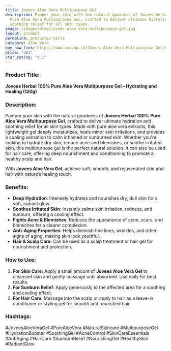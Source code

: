 ```yaml
---
title: Jovees Aloe Vera Multipurpose Gel
description: Pamper your skin with the natural goodness of Jovees Herbal 100%
  Pure Aloe Vera Multipurpose Gel, crafted to deliver ultimate hydration and
  soothing relief for all skin types.
image: /images/blog/jovees-aloe-vera-multipurpose-gel.jpg
layout: product
permalink: products/:title
category: Aloe Vera
buy_now_link: https://www.amazon.in/Jovees-Aloe-Vera-Multipurpose-Gel/dp/B09F9TR2DP/ref=sr_1_2_sspa?crid=1XMIOQ4WPBG6X&tag=m0150-21
price: "281"
star_rating: "4.1"
---
```

### Product Title:
**Jovees Herbal 100% Pure Aloe Vera Multipurpose Gel – Hydrating and Healing (120g)**

### Description:
Pamper your skin with the natural goodness of **Jovees Herbal 100% Pure Aloe Vera Multipurpose Gel**, crafted to deliver ultimate hydration and soothing relief for all skin types. Made with pure aloe vera extracts, this lightweight gel deeply moisturizes, heals minor skin irritations, and provides a cooling sensation to calm inflamed or sunburned skin. Whether you're looking to hydrate dry skin, reduce acne and blemishes, or soothe irritated skin, this multipurpose gel is the perfect natural solution. It can also be used for hair care, offering deep nourishment and conditioning to promote a healthy scalp and hair.

With **Jovees Aloe Vera Gel**, achieve soft, smooth, and rejuvenated skin and hair with nature’s healing touch.

### Benefits:
- **Deep Hydration**: Intensely hydrates and nourishes dry, dull skin for a soft, radiant glow.
- **Soothes Irritated Skin**: Instantly calms skin irritation, redness, and sunburn, offering a cooling effect.
- **Fights Acne & Blemishes**: Reduces the appearance of acne, scars, and blemishes for a clearer complexion.
- **Anti-Aging Properties**: Helps diminish fine lines, wrinkles, and other signs of aging, making skin look youthful.
- **Hair & Scalp Care**: Can be used as a scalp treatment or hair gel for nourishment and protection.

### How to Use:
1. **For Skin Care**: Apply a small amount of **Jovees Aloe Vera Gel** to cleansed skin and gently massage until absorbed. Use daily for best results.
2. **For Sunburn Relief**: Apply generously to the affected area for a soothing and cooling effect.
3. **For Hair Care**: Massage into the scalp or apply to hair as a leave-in conditioner or styling gel for smooth and nourished hair.

### Hashtags:
#JoveesAloeVeraGel #PureAloeVera #NaturalSkincare #MultipurposeGel #HydrationBooster #SoothingGel #AcneControl #SkinCareEssentials #AntiAging #HairCare #SunburnRelief #NourishingGel #HealthySkin #RadiantGlow
